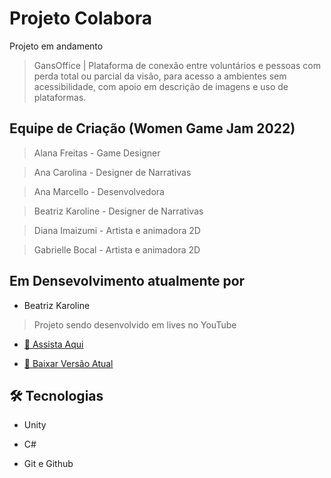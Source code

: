# Projeto Colabora

Projeto em andamento

> GansOffice |
Plataforma de conexão entre voluntários e pessoas com perda total ou parcial da visão, para acesso a ambientes sem acessibilidade, com apoio em descrição de imagens e uso de plataformas.

## Equipe de Criação (Women Game Jam 2022)

> Alana Freitas - Game Designer 

> Ana Carolina - Designer de Narrativas

> Ana Marcello - Desenvolvedora

> Beatriz Karoline - Designer de Narrativas 

> Diana Imaizumi - Artista e animadora 2D

> Gabrielle Bocal - Artista e animadora 2D

## Em Densevolvimento atualmente por

- Beatriz Karoline

> Projeto sendo desenvolvido em lives no YouTube

- [🔗 Assista Aqui](https://youtube.com/playlist?list=PL1ldPEBU1lB_gMV2i_xQnkE9h1vJhogAa)

- [🔗 Baixar Versão Atual](https://soubeatrizkaroline.itch.io/gansoffice)

## 🛠 Tecnologias

- Unity

- C#

- Git e Github